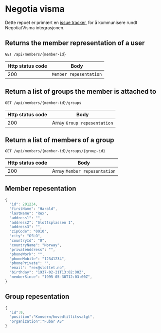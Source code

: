 # Negotia visma

Dette repoet er primært en [issue tracker](https://github.com/ItemConsulting/negotia-visma-open/issues), for å kommunisere rundt Negotia/Visma integrasjonen.

## Returns the member representation of a user

`GET /api/members/{member-id}`

| Http status code | Body                   |
|------------------|------------------------|
| 200              | `Member repesentation` |


## Return a list of groups the member is attached to

`GET /api/members/{member-id}/groups`

| Http status code | Body                        |
|------------------|-----------------------------|
| 200              | Array `Group repesentation` |

## Return a list of members of a group

`GET /api/members/{member-id}/groups/{group-id}`

| Http status code | Body                         |
|------------------|------------------------------|
| 200              | Array `Member repesentation` |

## Member repesentation

```javascript
{
  "id": 201234,
  "firstName": "Harald",
  "lastName": "Rex",
  "address1": "",
  "address2": "Slottsplassen 1",
  "address3": "",
  "zipCode": "0010",
  "city": "OSLO",
  "countryId": "0",
  "countryName": "Norway",
  "privateAddress": "",
  "phoneWork": "",
  "phoneMobile": "12341234",
  "phonePrivate": "",
  "email": "rex@slottet.no",
  "birthday": "1937-02-21T13:02:00Z",
  "memberSince": "1995-05-30T12:03:00Z",
}
```

## Group repesentation

```javascript
{
  "id":9,
  "position":"Konsern/hovedtillitsvalgt",
  "organization":"Fubar AS"
}
```

